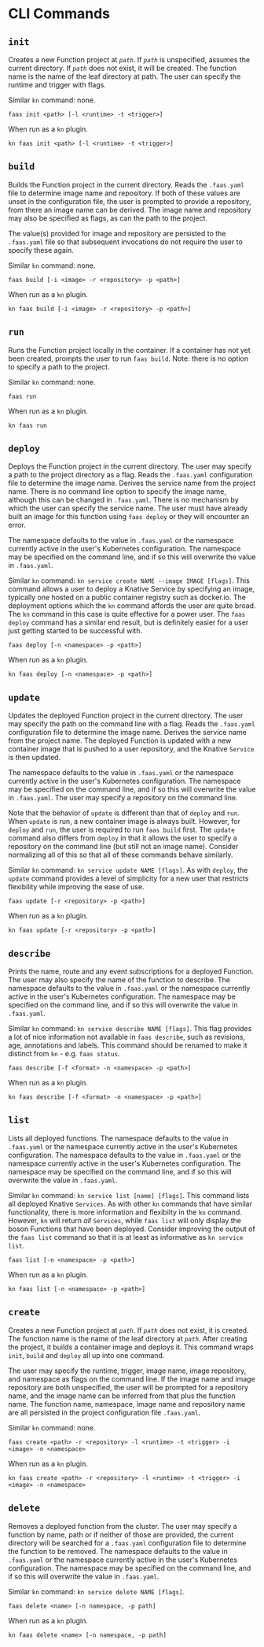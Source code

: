 # CLI Commands

## `init`

Creates a new Function project at _`path`_. If _`path`_ is unspecified, assumes the current directory. If _`path`_ does not exist, it will be created. The function name is the name of the leaf directory at path. The user can specify the runtime and trigger with flags.

Similar `kn` command: none.

```console
faas init <path> [-l <runtime> -t <trigger>]
```

When run as a `kn` plugin.

```console
kn faas init <path> [-l <runtime> -t <trigger>]
```

## `build`

Builds the Function project in the current directory. Reads the `.faas.yaml` file to determine image name and repository. If both of these values are unset in the configuration file, the user is prompted to provide a repository, from there an image name can be derived. The image name and repository may also be specified as flags, as can the path to the project.

The value(s) provided for image and repository are persisted to the `.faas.yaml` file so that subsequent invocations do not require the user to specify these again.

Similar `kn` command: none.

```console
faas build [-i <image> -r <repository> -p <path>]
```

When run as a `kn` plugin.

```console
kn faas build [-i <image> -r <repository> -p <path>]
```

## `run`

Runs the Function project locally in the container. If a container has not yet been created, prompts the user to run `faas build`. Note: there is no option to specify a path to the project.

Similar `kn` command: none.

```console
faas run
```

When run as a `kn` plugin.

```console
kn faas run
```

## `deploy`

Deploys the Function project in the current directory. The user may specify a path to the project directory as a flag. Reads the `.faas.yaml` configuration file to determine the image name. Derives the service name from the project name. There is no command line option to specify the image name, although this can be changed in `.faas.yaml`. There is no mechanism by which the user can specify the service name. The user must have already built an image for this function using `faas deploy` or they will encounter an error.

The namespace defaults to the value in `.faas.yaml` or the namespace currently active in the user's Kubernetes configuration. The namespace may be specified on the command line, and if so this will overwrite the value in `.faas.yaml`.

Similar `kn` command: `kn service create NAME --image IMAGE [flags]`. This command allows a user to deploy a Knative Service by specifying an image, typically one hosted on a public container registry such as docker.io. The deployment options which the `kn` command affords the user are quite broad. The `kn` command in this case is quite effective for a power user. The `faas deploy` command has a similar end result, but is definitely easier for a user just getting started to be successful with.

```console
faas deploy [-n <namespace> -p <path>]
```

When run as a `kn` plugin.

```console
kn faas deploy [-n <namespace> -p <path>]
```

## `update`

Updates the deployed Function project in the current directory. The user may specify the path on the command line with a flag. Reads the `.faas.yaml` configuration file to determine the image name. Derives the service name from the project name. The deployed Function is updated with a new container image that is pushed to a user repository, and the Knative `Service` is then updated.

The namespace defaults to the value in `.faas.yaml` or the namespace currently active in the user's Kubernetes configuration. The namespace may be specified on the command line, and if so this will overwrite the value in `.faas.yaml`. The user may specify a repository on the command line.

Note that the behavior of `update` is different than that of `deploy` and `run`.  When `update` is run, a new container image is always built. However, for `deploy` and `run`, the user is required to run `faas build` first. The `update` command also differs from `deploy` in that it allows the user to specify a repository on the command line (but still not an image name). Consider normalizing all of this so that all of these commands behave similarly.

Similar `kn` command: `kn service update NAME [flags]`. As with `deploy`, the `update` command provides a level of simplicity for a new user that restricts flexibility while improving the ease of use.

```console
faas update [-r <repository> -p <path>]
```

When run as a `kn` plugin.

```console
kn faas update [-r <repository> -p <path>]
```

## `describe`

Prints the name, route and any event subscriptions for a deployed Function. The user may also specify the name of the function to describe. The namespace defaults to the value in `.faas.yaml` or the namespace currently active in the user's Kubernetes configuration. The namespace may be specified on the command line, and if so this will overwrite the value in `.faas.yaml`.

Similar `kn` command: `kn service describe NAME [flags]`. This flag provides a lot of nice information not available in `faas describe`, such as revisions, age, annotations and labels. This command should be renamed to make it distinct from `kn` - e.g. `faas status`.

```console
faas describe [-f <format> -n <namespace> -p <path>]
```

When run as a `kn` plugin.

```console
kn faas describe [-f <format> -n <namespace> -p <path>]
```

## `list`

Lists all deployed functions. The namespace defaults to the value in `.faas.yaml` or the namespace currently active in the user's Kubernetes configuration. The namespace defaults to the value in `.faas.yaml` or the namespace currently active in the user's Kubernetes configuration. The namespace may be specified on the command line, and if so this will overwrite the value in `.faas.yaml`.

Similar `kn` command: `kn service list [name] [flags]`. This command lists all deployed Knative `Services`. As with other `kn` commands that have similar functionality, there is more information and flexibilty in the `kn` command. However, `kn` will return _all_ `Services`, while `faas list` will only display the boson Functions that have been deployed. Consider improving the output of the `faas list` command so that it is at least as informative as `kn service list`.

```console
faas list [-n <namespace> -p <path>]
```

When run as a `kn` plugin.

```console
kn faas list [-n <namespace> -p <path>]
```

## `create`

Creates a new Function project at _`path`_. If _`path`_ does not exist, it is created. The function name is the name of the leaf directory at _`path`_. After creating the project, it builds a container image and deploys it. This command wraps `init`, `build` and `deploy` all up into one command.

The user may specify the runtime, trigger, image name, image repository, and namespace as flags on the command line. If the image name and image repository are both unspecified, the user will be prompted for a repository name, and the image name can be inferred from that plus the function name. The function name, namespace, image name and repository name are all persisted in the project configuration file `.faas.yaml`.

Similar `kn` command: none.

```console
faas create <path> -r <repository> -l <runtime> -t <trigger> -i <image> -n <namespace>
```

When run as a `kn` plugin.

```console
kn faas create <path> -r <repository> -l <runtime> -t <trigger> -i <image> -n <namespace>
```

## `delete`

Removes a deployed function from the cluster. The user may specify a function by name, path or if neither of those are provided, the current directory will be searched for a `.faas.yaml` configuration file to determine the function to be removed. The namespace defaults to the value in `.faas.yaml` or the namespace currently active in the user's Kubernetes configuration. The namespace may be specified on the command line, and if so this will overwrite the value in `.faas.yaml`.

Similar `kn` command: `kn service delete NAME [flags]`.

```console
faas delete <name> [-n namespace, -p path]
```

When run as a `kn` plugin.

```console
kn faas delete <name> [-n namespace, -p path]
```
